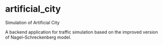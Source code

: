 # artificial_city
Simulation of Artificial City

A backend application for traffic simulation based on the improved version of Nagel–Schreckenberg model.

